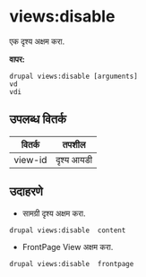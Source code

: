 # views:disable
एक दृश्य अक्षम करा.

**वापर:**
```
drupal views:disable [arguments]
vd
vdi
```

## उपलब्ध वितर्क
वितर्क | तपशील
---------|-------------
view-id | दृश्य आयडी

## उदाहरणे
* सामग्री दृश्य अक्षम करा.
```
drupal views:disable  content
```
* FrontPage View अक्षम करा.
```
drupal views:disable  frontpage
```
